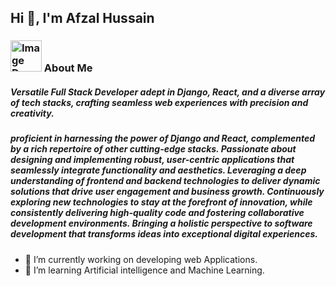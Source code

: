 ## Hi 👋, I'm Afzal Hussain

### <img src="https://github.com/Afzal-2098/Afzal-2098/assets/86822570/cbc91a82-a68d-4fab-bb8a-dd55d64d9798" alt="Image Description" width="50" height="50"> About Me

##### Versatile Full Stack Developer adept in Django, React, and a diverse array of tech stacks, crafting seamless web experiences with precision and creativity.
##### proficient in harnessing the power of Django and React, complemented by a rich repertoire of other cutting-edge stacks. Passionate about designing and implementing robust, user-centric applications that seamlessly integrate functionality and aesthetics. Leveraging a deep understanding of frontend and backend technologies to deliver dynamic solutions that drive user engagement and business growth. Continuously exploring new technologies to stay at the forefront of innovation, while consistently delivering high-quality code and fostering collaborative development environments. Bringing a holistic perspective to software development that transforms ideas into exceptional digital experiences.

- 🔭 I’m currently working on developing web Applications.
- 🌱 I’m learning Artificial intelligence and Machine Learning.
<!--
**Afzal-2098/Afzal-2098** is a ✨ _special_ ✨ repository because its `README.md` (this file) appears on your GitHub profile.

Here are some ideas to get you started:

- 🔭 I’m currently working on ...
- 🌱 I’m currently learning ...
- 👯 I’m looking to collaborate on ...
- 🤔 I’m looking for help with ...
- 💬 Ask me about ...
- 📫 How to reach me: ...
- 😄 Pronouns: ...
- ⚡ Fun fact: ...
-->
